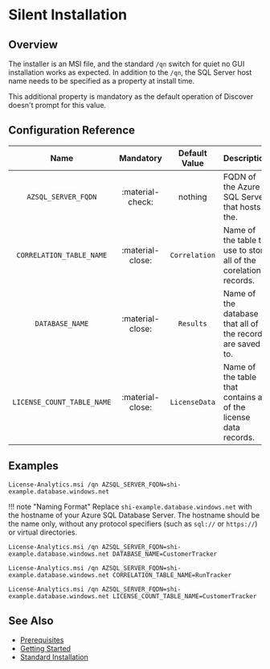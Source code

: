 # Silent Installation

## Overview

The installer is an MSI file, and the standard `/qn` switch for quiet no GUI installation works as expected.
In addition to the `/qn`, the SQL Server host name needs to be specified as a property at install time.

This additional property is mandatory as the default operation of Discover doesn't prompt for this value.

## Configuration Reference

|            Name            |     Mandatory    | Default Value |                           Description                            |
| :------------------------: | :--------------: | :-----------: | :--------------------------------------------------------------- |
|     `AZSQL_SERVER_FQDN`    | :material-check: |    nothing    |  FQDN of the Azure SQL Server that hosts the.                    |
|  `CORRELATION_TABLE_NAME`  | :material-close: | `Correlation` | Name of the table to use to store all of the corelation records. |
|      `DATABASE_NAME`       | :material-close: |   `Results`   | Name of the database that all of the records are saved to.       |
| `LICENSE_COUNT_TABLE_NAME` | :material-close: | `LicenseData` | Name of the table that contains all of the license data records. |

## Examples

```CMD title="Deploy SLA Silently"
License-Analytics.msi /qn AZSQL_SERVER_FQDN=shi-example.database.windows.net
```

!!! note "Naming Format"
    Replace `shi-example.database.windows.net` with the hostname of your Azure SQL Database Server. The hostname should be the name only, without any protocol specifiers (such as `sql://` or `https://`) or virtual directories.

```CMD title="Deploy with custom DB name"
License-Analytics.msi /qn AZSQL_SERVER_FQDN=shi-example.database.windows.net DATABASE_NAME=CustomerTracker
```

```CMD title="Custom Correlation Table Name"
License-Analytics.msi /qn AZSQL_SERVER_FQDN=shi-example.database.windows.net CORRELATION_TABLE_NAME=RunTracker
```

```CMD title="Custom License Data Table Name"
License-Analytics.msi /qn AZSQL_SERVER_FQDN=shi-example.database.windows.net LICENSE_COUNT_TABLE_NAME=CustomerTracker
```

## See Also

- [Prerequisites](0-Prerequisites.md)
- [Getting Started](../Getting-Started.md)
- [Standard Installation](Standard-Install.md)
